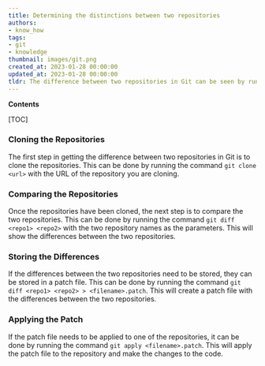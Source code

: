 ```yaml
---
title: Determining the distinctions between two repositories
authors:
- know_how
tags:
- git
- knowledge
thumbnail: images/git.png
created_at: 2023-01-28 00:00:00
updated_at: 2023-01-28 00:00:00
tldr: The difference between two repositories in Git can be seen by running the command `git diff <repo1> <repo2>`.
---
```


**Contents**

[TOC]

### Cloning the Repositories

The first step in getting the difference between two repositories in Git is to clone the repositories. This can be done by running the command `git clone <url>` with the URL of the repository you are cloning.

### Comparing the Repositories

Once the repositories have been cloned, the next step is to compare the two repositories. This can be done by running the command `git diff <repo1> <repo2>` with the two repository names as the parameters. This will show the differences between the two repositories.

### Storing the Differences

If the differences between the two repositories need to be stored, they can be stored in a patch file. This can be done by running the command `git diff <repo1> <repo2> > <filename>.patch`. This will create a patch file with the differences between the two repositories.

### Applying the Patch

If the patch file needs to be applied to one of the repositories, it can be done by running the command `git apply <filename>.patch`. This will apply the patch file to the repository and make the changes to the code.
